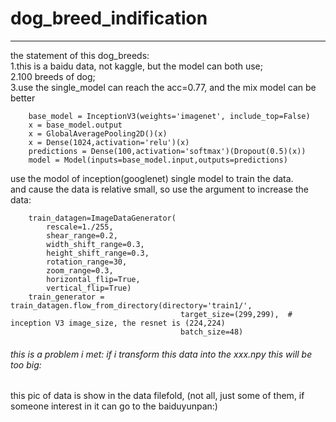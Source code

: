 # dog_breed_indification
---
the statement of this dog_breeds:  
  1.this is a baidu data, not kaggle, but the model can both use;  
  2.100 breeds of dog;  
  3.use the single_model can reach the acc=0.77, and the mix model can be better  
    
        base_model = InceptionV3(weights='imagenet', include_top=False)
        x = base_model.output
        x = GlobalAveragePooling2D()(x) 
        x = Dense(1024,activation='relu')(x)
        predictions = Dense(100,activation='softmax')(Dropout(0.5)(x))
        model = Model(inputs=base_model.input,outputs=predictions)
  
use the modol of inception(googlenet) single model to train the data.  
and cause the data is relative small, so use the argument to increase the data: 

		train_datagen=ImageDataGenerator(    
			rescale=1./255,
			shear_range=0.2,
			width_shift_range=0.3,
			height_shift_range=0.3,
			rotation_range=30,
			zoom_range=0.3,
			horizontal_flip=True,
			vertical_flip=True)
		train_generator = train_datagen.flow_from_directory(directory='train1/',
										  target_size=(299,299),  # inception V3 image_size, the resnet is (224,224)
										  batch_size=48)

###### this is a problem i met: if i transform this data into the xxx.npy this will be too big:    

this pic of data is show in the data filefold, (not all, just some of them, if someone interest in it can go to the baiduyunpan:)




	

